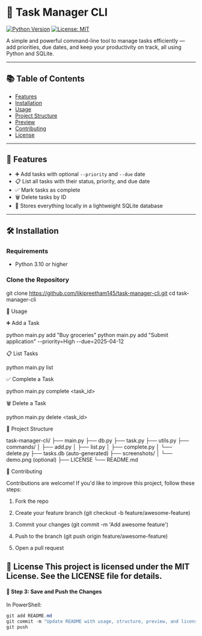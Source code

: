 # 📝 Task Manager CLI

[![Python Version](https://img.shields.io/badge/Python-3.10%2B-blue.svg)](https://www.python.org/)
[![License: MIT](https://img.shields.io/badge/License-MIT-yellow.svg)](LICENSE)

A simple and powerful command-line tool to manage tasks efficiently — add priorities, due dates, and keep your productivity on track, all using Python and SQLite.

---

## 📚 Table of Contents

- [Features](#-features)
- [Installation](#-installation)
- [Usage](#-usage)
- [Project Structure](#-project-structure)
- [Preview](#-preview)
- [Contributing](#-contributing)
- [License](#-license)

---

## 🚀 Features

- ➕ Add tasks with optional `--priority` and `--due` date
- 📋 List all tasks with their status, priority, and due date
- ✅ Mark tasks as complete
- 🗑️ Delete tasks by ID
- 💾 Stores everything locally in a lightweight SQLite database

---

## 🛠️ Installation

### Requirements
- Python 3.10 or higher

### Clone the Repository


git clone https://github.com/likipreetham145/task-manager-cli.git
cd task-manager-cli

🚦 Usage

➕ Add a Task

python main.py add "Buy groceries"
python main.py add "Submit application" --priority=High --due=2025-04-12

📋 List Tasks

python main.py list

✅ Complete a Task

python main.py complete <task_id>

🗑️ Delete a Task

python main.py delete <task_id>

📂 Project Structure

task-manager-cli/
├── main.py
├── db.py
├── task.py
├── utils.py
├── commands/
│   ├── add.py
│   ├── list.py
│   ├── complete.py
│   └── delete.py
├── tasks.db (auto-generated)
├── screenshots/
│   └── demo.png (optional)
├── LICENSE
└── README.md

🤝 Contributing

Contributions are welcome! If you'd like to improve this project, follow these steps:

1. Fork the repo

2. Create your feature branch (git checkout -b feature/awesome-feature)

3. Commit your changes (git commit -m 'Add awesome feature')

4. Push to the branch (git push origin feature/awesome-feature)

5. Open a pull request

📄 License
This project is licensed under the MIT License. See the LICENSE file for details.
---

#### 💾 Step 3: Save and Push the Changes

In PowerShell:

```powershell
git add README.md
git commit -m "Update README with usage, structure, preview, and license"
git push
